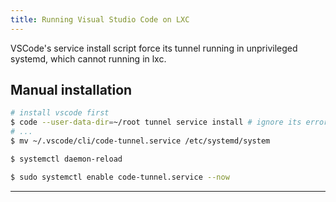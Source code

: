 ```yaml
---
title: Running Visual Studio Code on LXC
---
```


VSCode's service install script force its tunnel running in unprivileged systemd, which cannot running in lxc. 

## Manual installation

```bash
# install vscode first
$ code --user-data-dir=~/root tunnel service install # ignore its error
# ...
$ mv ~/.vscode/cli/code-tunnel.service /etc/systemd/system

$ systemctl daemon-reload

$ sudo systemctl enable code-tunnel.service --now
```

---